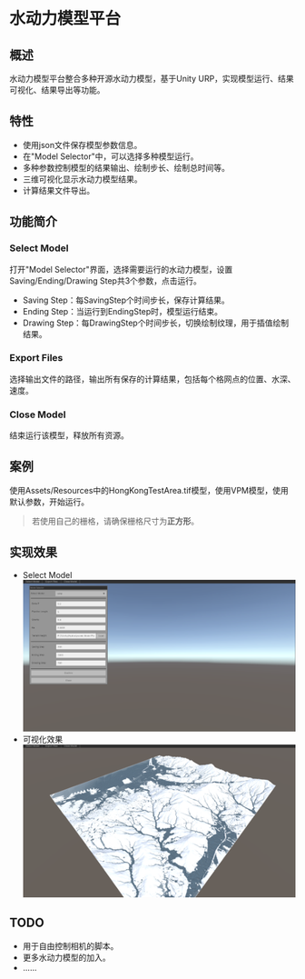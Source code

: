 # 水动力模型平台
## 概述
水动力模型平台整合多种开源水动力模型，基于Unity URP，实现模型运行、结果可视化、结果导出等功能。
## 特性
* 使用json文件保存模型参数信息。
* 在"Model Selector"中，可以选择多种模型运行。
* 多种参数控制模型的结果输出、绘制步长、绘制总时间等。
* 三维可视化显示水动力模型结果。
* 计算结果文件导出。
## 功能简介
### Select Model
打开"Model Selector"界面，选择需要运行的水动力模型，设置Saving/Ending/Drawing Step共3个参数，点击运行。
* Saving Step：每SavingStep个时间步长，保存计算结果。
* Ending Step：当运行到EndingStep时，模型运行结束。
* Drawing Step：每DrawingStep个时间步长，切换绘制纹理，用于插值绘制结果。
### Export Files
选择输出文件的路径，输出所有保存的计算结果，包括每个格网点的位置、水深、速度。
### Close Model
结束运行该模型，释放所有资源。
## 案例
使用Assets/Resources中的HongKongTestArea.tif模型，使用VPM模型，使用默认参数，开始运行。
> 若使用自己的栅格，请确保栅格尺寸为**正方形**。
## 实现效果
* Select Model
![SelectModel](https://github.com/yinb1426/Hydrodynamic-Model-Platform/blob/main/Assets/Pictures/SelectModel.png)
* 可视化效果
![Visualization](https://github.com/yinb1426/Hydrodynamic-Model-Platform/blob/main/Assets/Pictures/Visualization.png)
## TODO
* 用于自由控制相机的脚本。
* 更多水动力模型的加入。
* ......
